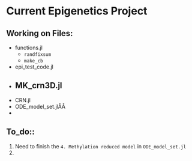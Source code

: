 # Current Epigenetics Project

## Working on Files:
- functions.jl
  - `randfixsum`
  - `make_cb`
- epi_test_code.jl
- MK_crn3D.jl
  -
- CRN.jl
- ODE_model_set.jlÂÂ
-




## To_do::
1. Need to finish the `4. Methylation reduced model` in `ODE_model_set.jl`
2.
